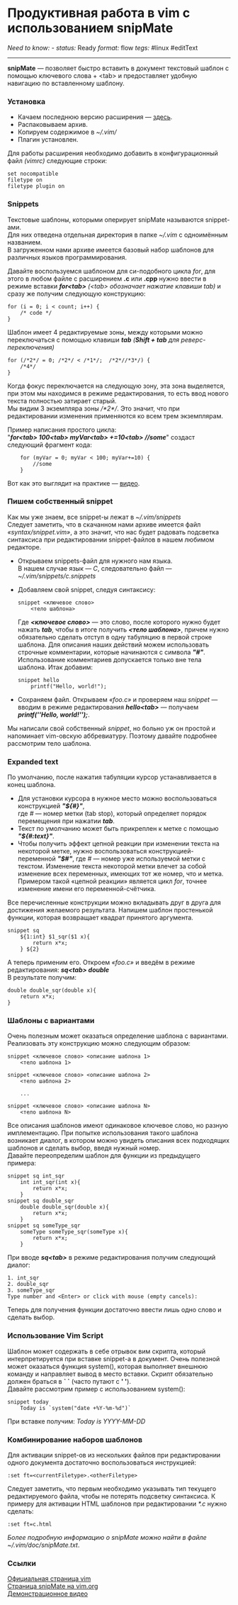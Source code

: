 # Продуктивная работа в vim с использованием snipMate
*Need to know:* -
*status:* Ready
*format:* flow
*tegs:* #linux #editText

---
**snipMate** — позволяет быстро вставить в документ текстовый шаблон с помощью ключевого слова + <tаb> и предоставляет удобную навигацию по вставленному шаблону.  

### Установка
-   Качаем последнюю версию расширения — [здесь](http://www.vim.org/scripts/script.php?script_id=2540).  
-   Распаковываем архив.
-   Копируем содержимое в _~/.vim/_
-   Плагин установлен.

Для работы расширения необходимо добавить в конфигурационный файл _(vimrc)_ следующие строки:  

```
set nocompatible
filetype on
filetype plugin on
```

### Snippets
Текстовые шаблоны, которыми оперирует snipMate называются snippet-ами.  
Для них отведена отдельная директория в папке _~/.vim_ с одноимённым названием.  
В загруженном нами архиве имеется базовый набор шаблонов для различных языков программирования.  
  
Давайте воспользуемся шаблоном для си-подобного цикла _for_, для этого в любом файле с расширением **.c** или **.cpp** нужно ввести в режиме вставки **_for<tаb>_** _(<tаb> обозначает нажатие клавиши tab)_ и сразу же получим следующую конструкцию:  
```
for (i = 0; i < count; i++) {
	/* code */				
}
```

Шаблон имеет 4 редактируемые зоны, между которыми можно переключаться с помощью клавиши **_tab_** _(**Shift + tаb** для реверс-переключения)_  

```
for (/*2*/ = 0; /*2*/ < /*1*/;  /*2*//*3*/) {
	/*4*/			
}
```

Когда фокус переключается на следующую зону, эта зона выделяется, при этом мы находимся в режиме редактирования, то есть ввод нового текста полностью затирает старый.  
Мы видим 3 экземпляра зоны _/\*2\*/_. Это значит, что при редактировании изменения применяются ко всем трем экземплярам.  
  
Пример написания простого цикла:  
"**_for<tаb> 100<tаb> myVar<tаb> +=10<tаb> //some_**" создаст следующий фрагмент кода:  

```
	for (myVar = 0; myVar < 100; myVar+=10) {
		//some
	}
```
  
Вот как это выглядит на практике — [видео](http://vimeo.com/3535418).  

### Пишем собственный snippet
Как мы уже знаем, все snippet-ы лежат в _~/.vim/snippets_  
Следует заметить, что в скачанном нами архиве имеется файл _«syntax/snippet.vim»_, а это значит, что нас будет радовать подсветка синтаксиса при редактировании snippet-файлов в нашем любимом редакторе.  

-   Открываем snippets-файл для нужного нам языка.  
    В нашем случае язык — _C_, следовательно файл — _~/.vim/snippets/c.snippets_
-   Добавляем свой snippet, следуя синтаксису:  
    
    ```
    snippet <ключевое слово>
    	<тело шаблона>
    ```
    
      
    Где _**<ключевое слово>**_ — это слово, после которого нужно будет нажать **_tab_**, чтобы в итоге получить _**<тело шаблона>**_, причем нужно обязательно сделать отступ в одну табуляцию в первой строке шаблона. Для описания наших действий можем использовать строчные комментарии, которые начинаются с символа **_"#"_**. Использование комментариев допускается только вне тела шаблона. Итак добавим:  
    
    ```
    snippet hello
    	printf("Hello, world!");
    ```
    
-   Сохраняем файл. Открываем _«foo.c»_ и проверяем наш _snippet_ — вводим в режиме редактирования **_hello<tаb>_** — получаем **_printf(''Hello, world!'');_**.  
    

Мы написали свой собственный _snippet_, но больно уж он простой и напоминает vim-овскую аббревиатуру. Поэтому давайте подробнее рассмотрим тело шаблона.  
  

### Expanded text
По умолчанию, после нажатия табуляции курсор устанавливается в конец шаблона.  
-   Для установки курсора в нужное место можно воспользоваться конструкцией _**"${#}"**_,  
    где _#_ — номер метки (tab stop), который определяет порядок перемещения при нажатии **_tab_**.
-   Текст по умолчанию может быть прикреплен к метке с помощью **_"${#:text}"_**.
-   Чтобы получить эффект цепной реакции при изменении текста на некоторой метке, нужно воспользоваться конструкцией-переменной _**"$#"**_, где _#_ — номер уже используемой метки с текстом. Изменение текста некоторой метки влечет за собой изменение всех переменных, имеющих тот же номер, что и метка. Примером такой «цепной реакции» является цикл _for_, точнее изменение имени его переменной-счётчика.

Все перечисленные конструкции можно вкладывать друг в друга для достижения желаемого результата. Напишем шаблон простенькой функции, которая возвращает квадрат принятого аргумента.  

```
snippet sq
	${1:int} $1_sqr($1 x){
		return x*x;
	} ${2}
```
  
А теперь применим его. Откроем _«foo.c»_ и введём в режиме редактирования: **_sq<tаb> double_**  
В результате получим:  

```
double double_sqr(double x){
	return x*x;
}
```


### Шаблоны с вариантами
Очень полезным может оказаться определение шаблона с вариантами. Реализовать эту конструкцию можно следующим образом:  

```
snippet <ключевое слово> <описание шаблона 1>
	<тело шаблона 1>

snippet <ключевое слово> <описание шаблона 2>
	<тело шаблона 2>

	...

snippet <ключевое слово> <описание шаблона N>
	<тело шаблона N>
```

  
Все описания шаблонов имеют одинаковое ключевое слово, но разную имплементацию. При попытке использования такого шаблона возникает диалог, в котором можно увидеть описания всех подходящих шаблонов и сделать выбор, введя нужный номер.  
Давайте переопределим шаблон для функции из предыдущего примера:  

```
snippet sq int_sqr
	int int_sqr(int x){
		return x*x;
	}
snippet sq double_sqr
	double double_sqr(double x){
		return x*x;
	}
snippet sq someType_sqr
	someType someType_sqr(someType x){
		return x*x;
	}
```

  
При вводе **_sq<tаb>_** в режиме редактирования получим следующий диалог:  

```
1. int_sqr
2. double_sqr
3. someType_sqr
Type number and <Enter> or click with mouse (empty cancels): 
```
Теперь для получения функции достаточно ввести лишь одно слово и сделать выбор.  
  

### Использование Vim Script
Шаблон может содержать в себе отрывок вим скрипта, который интерпретируется при вставке snippet-а в документ. Очень полезной может оказаться функция system(), которая выполняет внешнюю команду и направляет вывод в место вставки. Скрипт обязательно должен браться в **\` \`** (часто путают с **' '**).  
Давайте рассмотрим пример с использованием system():  

```
snippet today
	Today is `system("date +%Y-%m-%d")`
```
При вставке получим: _Today is YYYY-MM-DD_  
  

### Комбинирование наборов шаблонов
Для активации snippet-ов из нескольких файлов при редактировании одного документа достаточно воспользоваться инструкцией:  

```
:set ft=<currentFiletype>.<otherFiletype>
```

Следует заметить, что первым необходимо указывать тип текущего редактируемого файла, чтобы не потерять подсветку синтаксиса. К примеру для активации HTML шаблонов при редактировании _\*.c_ нужно сделать:  

```
:set ft=c.html
```
_Более подробную информацию о snipMate можно найти в файле ~/.vim/doc/snipMate.txt_.  
  
### Ссылки
[Официальная страница vim](http://www.vim.org/)  
[Страница snipMate на vim.org](http://www.vim.org/scripts/script.php?script_id=2540)  
[Демонстрационное видео](http://vimeo.com/3535418)